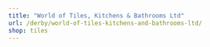 ```yaml
---
title: "World of Tiles, Kitchens & Bathrooms Ltd"
url: /derby/world-of-tiles-kitchens-and-bathrooms-ltd/
shop: tiles
---
```

